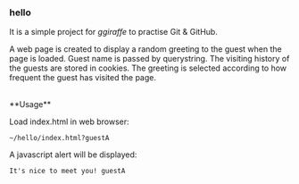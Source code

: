 ### hello

It is a simple project for *ggiraffe* to practise Git & GitHub.

A web page is created to display a random greeting to the guest when the page is loaded. Guest name is passed by querystring. The visiting history of the guests are stored in cookies. The greeting is selected according to how frequent the guest has visited the page.

<br/>
**Usage**

Load index.html in web browser:
```
~/hello/index.html?guestA
```

A javascript alert will be displayed:
```
It's nice to meet you! guestA
```
